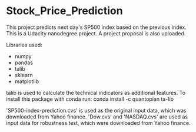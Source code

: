 # Stock_Price_Prediction

This project predicts next day's SP500 index based on the previous index.
This is a Udacity nanodegree project. A project proposal is also uploaded.

Libraries used:
- numpy
- pandas
- talib
- sklearn
- matplotlib

talib is used to calculate the technical indicators as additional features.
To install this package with conda run:
conda install -c quantopian ta-lib

'SP500-index-prediction.cvs' is used as the original input data, which was
downloaded from Yahoo finance.
'Dow.cvs' and 'NASDAQ.cvs' are used as input data for robustness test, which were
downloaded from Yahoo finance.
